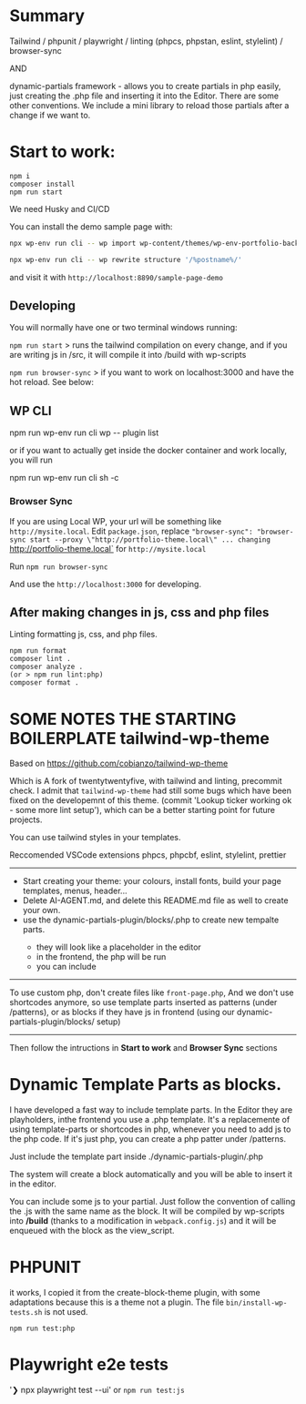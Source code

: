 # Summary

Tailwind / phpunit / playwright / linting (phpcs, phpstan, eslint, stylelint) / browser-sync

AND

dynamic-partials framework - allows you to create partials in php easily, just creating
the .php file and inserting it into the Editor.
There are some other conventions.
We include a mini library to reload those partials after a change if we want to.

# Start to work:

```
npm i
composer install
npm run start
```

We need Husky and CI/CD

You can install the demo sample page with:

```sh
npx wp-env run cli -- wp import wp-content/themes/wp-env-portfolio-backtrack-theme/sample-page.xml --authors=create

npx wp-env run cli -- wp rewrite structure '/%postname%/'

```

and visit it with `http://localhost:8890/sample-page-demo`

## Developing

You will normally have one or two terminal windows running:

`npm run start` > runs the tailwind compilation on every change, and if you are writing js in /src, it will compile it into /build with wp-scripts

`npm run browser-sync` > if you want to work on localhost:3000 and have the hot reload. See below:

## WP CLI

npm run wp-env run cli wp -- plugin list

or if you want to actually get inside the docker container and work locally, you will run

npm run wp-env run cli sh -c

### Browser Sync

If you are using Local WP, your url will be something like
`http://mysite.local`.
Edit `package.json`,
replace `"browser-sync": "browser-sync start --proxy \"http://portfolio-theme.local\" ...
changing `http://portfolio-theme.local` for `http://mysite.local`

Run
`npm run browser-sync`

And use the `http://localhost:3000` for developing.

## After making changes in js, css and php files

Linting formatting js, css, and php files.

```
npm run format
composer lint .
composer analyze .
(or > npm run lint:php)
composer format .
```

# SOME NOTES THE STARTING BOILERPLATE tailwind-wp-theme

Based on
https://github.com/cobianzo/tailwind-wp-theme

Which is A fork of twentytwentyfive, with tailwind and linting, precommit check.
I admit that `tailwind-wp-theme` had still some bugs which have been fixed on the developemnt of this theme. (commit 'Lookup ticker working ok - some more lint setup'), which can be a better starting point
for future projects.

You can use tailwind styles in your templates.

Reccomended VSCode extensions
phpcs, phpcbf, eslint, stylelint, prettier

---

- Start creating your theme: your colours, install fonts, build your page templates, menus, header...
- Delete AI-AGENT.md, and delete this README.md file as well to create your own.
- use the dynamic-partials-plugin/blocks/<your-template-part>.php to create new tempalte parts.
	- they will look like a placeholder in the editor
	- in the frontend, the php will be run
	- you can include

---

To use custom php, don't create files like `front-page.php`,
And we don't use shortcodes anymore, so use template parts inserted as patterns (under /patterns), or as blocks if they have js in frontend (using our dynamic-partials-plugin/blocks/ setup)

---

Then follow the intructions in **Start to work** and **Browser Sync** sections


# Dynamic Template Parts as blocks.

I have developed a fast way to include template parts. In the Editor they are playholders, inthe frontend you use a .php template. It's a replacemente of using template-parts or shortcodes in php, whenever you need to add js to the php code. If it's just php, you can create a php patter under /patterns.

Just include the template part inside ./dynamic-partials-plugin/<your-partial>.php

The system will create a block automatically and you will be able to insert it in the editor.

You can include some js to your partial. Just follow the convention of calling the .js with the same name
as the block. It will be compiled by wp-scripts into **/build** (thanks to a modification in `webpack.config.js`)
and it will be enqueued with the block as the view_script.


# PHPUNIT

it works, I copied it from the create-block-theme plugin, with some adaptations because this is a theme not a plugin. The file `bin/install-wp-tests.sh` is not used.

`npm run test:php`

# Playwright e2e tests

'❯ npx playwright test --ui'
 or
 `npm run test:js`

